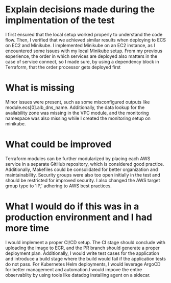# Explain decisions made during the implmentation of the test
I first ensured that the local setup worked properly to understand the code flow. Then, I verified that we achieved similar results when deploying to ECS on EC2 and Minikube. I implemented Minikube on an EC2 instance, as I encountered some issues with my local Minikube setup. From my previous experience, the order in which services are deployed also matters in the case of service connect, so I made sure, by using a dependency block in Terraform, that the order processor gets deployed first

# What is missing 
Minor issues were present, such as some misconfigured outputs like module.ecs[0].alb_dns_name. Additionally, the data lookup for the availability zone was missing in the VPC module, and the monitoring namespace was also missing while I created the monitoring setup on minikube.

# What could be improved 
Terraform modules can be further modularized by placing each AWS service in a separate GitHub repository, which is considered good practice. Additionally, Makefiles could be consolidated for better organization and maintainability. Security groups were also too open initially in the test and should be restricted for improved security. I also changed the AWS target group type to 'IP,' adhering to AWS best practices.

# What I would do if this was in a production environment and I had more time
I would implement a proper CI/CD setup. The CI stage should conclude with uploading the image to ECR, and the PR branch should generate a proper deployment plan. Additionally, I would write test cases for the application and introduce a build stage where the build would fail if the application tests do not pass. For Kubernetes Helm deployments, I would leverage ArgoCD for better management and automation.I would impove the entire observablity by using tools like datadog installing agent on a sidecar.
